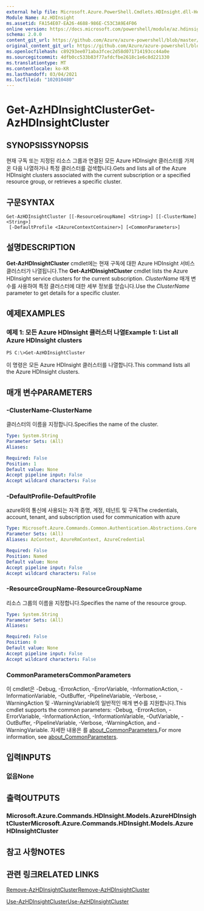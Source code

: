 ```yaml
---
external help file: Microsoft.Azure.PowerShell.Cmdlets.HDInsight.dll-Help.xml
Module Name: Az.HDInsight
ms.assetid: FA154E07-EA26-4688-986E-C53C3A9E4F06
online version: https://docs.microsoft.com/powershell/module/az.hdinsight/get-azhdinsightcluster
schema: 2.0.0
content_git_url: https://github.com/Azure/azure-powershell/blob/master/src/HDInsight/HDInsight/help/Get-AzHDInsightCluster.md
original_content_git_url: https://github.com/Azure/azure-powershell/blob/master/src/HDInsight/HDInsight/help/Get-AzHDInsightCluster.md
ms.openlocfilehash: c89293ee071aba3fcec2d58d071714193cc44a0e
ms.sourcegitcommit: 4dfb0cc533b83f77afdcfbe2618c1e6c8d221330
ms.translationtype: MT
ms.contentlocale: ko-KR
ms.lasthandoff: 03/04/2021
ms.locfileid: "102010480"
---
```

# <span data-ttu-id="b46fa-101">Get-AzHDInsightCluster</span><span class="sxs-lookup"><span data-stu-id="b46fa-101">Get-AzHDInsightCluster</span></span>

## <span data-ttu-id="b46fa-102">SYNOPSIS</span><span class="sxs-lookup"><span data-stu-id="b46fa-102">SYNOPSIS</span></span>
<span data-ttu-id="b46fa-103">현재 구독 또는 지정된 리소스 그룹과 연결된 모든 Azure HDInsight 클러스터를 가져온 다음 나열하거나 특정 클러스터를 검색합니다.</span><span class="sxs-lookup"><span data-stu-id="b46fa-103">Gets and lists all of the Azure HDInsight clusters associated with the current subscription or a specified resource group, or retrieves a specific cluster.</span></span>

## <span data-ttu-id="b46fa-104">구문</span><span class="sxs-lookup"><span data-stu-id="b46fa-104">SYNTAX</span></span>

```
Get-AzHDInsightCluster [[-ResourceGroupName] <String>] [[-ClusterName] <String>]
 [-DefaultProfile <IAzureContextContainer>] [<CommonParameters>]
```

## <span data-ttu-id="b46fa-105">설명</span><span class="sxs-lookup"><span data-stu-id="b46fa-105">DESCRIPTION</span></span>
<span data-ttu-id="b46fa-106">**Get-AzHDInsightCluster** cmdlet에는 현재 구독에 대한 Azure HDInsight 서비스 클러스터가 나열됩니다.</span><span class="sxs-lookup"><span data-stu-id="b46fa-106">The **Get-AzHDInsightCluster** cmdlet lists the Azure HDInsight service clusters for the current subscription.</span></span>
<span data-ttu-id="b46fa-107">*ClusterName* 매개 변수를 사용하여 특정 클러스터에 대한 세부 정보를 얻습니다.</span><span class="sxs-lookup"><span data-stu-id="b46fa-107">Use the *ClusterName* parameter to get details for a specific cluster.</span></span>

## <span data-ttu-id="b46fa-108">예제</span><span class="sxs-lookup"><span data-stu-id="b46fa-108">EXAMPLES</span></span>

### <span data-ttu-id="b46fa-109">예제 1: 모든 Azure HDInsight 클러스터 나열</span><span class="sxs-lookup"><span data-stu-id="b46fa-109">Example 1: List all Azure HDInsight clusters</span></span>
```
PS C:\>Get-AzHDInsightCluster
```

<span data-ttu-id="b46fa-110">이 명령은 모든 Azure HDInsight 클러스터를 나열합니다.</span><span class="sxs-lookup"><span data-stu-id="b46fa-110">This command lists all the Azure HDInsight clusters.</span></span>

## <span data-ttu-id="b46fa-111">매개 변수</span><span class="sxs-lookup"><span data-stu-id="b46fa-111">PARAMETERS</span></span>

### <span data-ttu-id="b46fa-112">-ClusterName</span><span class="sxs-lookup"><span data-stu-id="b46fa-112">-ClusterName</span></span>
<span data-ttu-id="b46fa-113">클러스터의 이름을 지정합니다.</span><span class="sxs-lookup"><span data-stu-id="b46fa-113">Specifies the name of the cluster.</span></span>

```yaml
Type: System.String
Parameter Sets: (All)
Aliases:

Required: False
Position: 1
Default value: None
Accept pipeline input: False
Accept wildcard characters: False
```

### <span data-ttu-id="b46fa-114">-DefaultProfile</span><span class="sxs-lookup"><span data-stu-id="b46fa-114">-DefaultProfile</span></span>
<span data-ttu-id="b46fa-115">azure와의 통신에 사용되는 자격 증명, 계정, 테넌트 및 구독</span><span class="sxs-lookup"><span data-stu-id="b46fa-115">The credentials, account, tenant, and subscription used for communication with azure</span></span>

```yaml
Type: Microsoft.Azure.Commands.Common.Authentication.Abstractions.Core.IAzureContextContainer
Parameter Sets: (All)
Aliases: AzContext, AzureRmContext, AzureCredential

Required: False
Position: Named
Default value: None
Accept pipeline input: False
Accept wildcard characters: False
```

### <span data-ttu-id="b46fa-116">-ResourceGroupName</span><span class="sxs-lookup"><span data-stu-id="b46fa-116">-ResourceGroupName</span></span>
<span data-ttu-id="b46fa-117">리소스 그룹의 이름을 지정합니다.</span><span class="sxs-lookup"><span data-stu-id="b46fa-117">Specifies the name of the resource group.</span></span>

```yaml
Type: System.String
Parameter Sets: (All)
Aliases:

Required: False
Position: 0
Default value: None
Accept pipeline input: False
Accept wildcard characters: False
```

### <span data-ttu-id="b46fa-118">CommonParameters</span><span class="sxs-lookup"><span data-stu-id="b46fa-118">CommonParameters</span></span>
<span data-ttu-id="b46fa-119">이 cmdlet은 -Debug, -ErrorAction, -ErrorVariable, -InformationAction, -InformationVariable, -OutBuffer, -PipelineVariable, -Verbose, -WarningAction 및 -WarningVariable의 일반적인 매개 변수를 지원합니다.</span><span class="sxs-lookup"><span data-stu-id="b46fa-119">This cmdlet supports the common parameters: -Debug, -ErrorAction, -ErrorVariable, -InformationAction, -InformationVariable, -OutVariable, -OutBuffer, -PipelineVariable, -Verbose, -WarningAction, and -WarningVariable.</span></span> <span data-ttu-id="b46fa-120">자세한 내용은 를 [about_CommonParameters.](http://go.microsoft.com/fwlink/?LinkID=113216)</span><span class="sxs-lookup"><span data-stu-id="b46fa-120">For more information, see [about_CommonParameters](http://go.microsoft.com/fwlink/?LinkID=113216).</span></span>

## <span data-ttu-id="b46fa-121">입력</span><span class="sxs-lookup"><span data-stu-id="b46fa-121">INPUTS</span></span>

### <span data-ttu-id="b46fa-122">없음</span><span class="sxs-lookup"><span data-stu-id="b46fa-122">None</span></span>

## <span data-ttu-id="b46fa-123">출력</span><span class="sxs-lookup"><span data-stu-id="b46fa-123">OUTPUTS</span></span>

### <span data-ttu-id="b46fa-124">Microsoft.Azure.Commands.HDInsight.Models.AzureHDInsightCluster</span><span class="sxs-lookup"><span data-stu-id="b46fa-124">Microsoft.Azure.Commands.HDInsight.Models.AzureHDInsightCluster</span></span>

## <span data-ttu-id="b46fa-125">참고 사항</span><span class="sxs-lookup"><span data-stu-id="b46fa-125">NOTES</span></span>

## <span data-ttu-id="b46fa-126">관련 링크</span><span class="sxs-lookup"><span data-stu-id="b46fa-126">RELATED LINKS</span></span>

[<span data-ttu-id="b46fa-127">Remove-AzHDInsightCluster</span><span class="sxs-lookup"><span data-stu-id="b46fa-127">Remove-AzHDInsightCluster</span></span>](./Remove-AzHDInsightCluster.md)

[<span data-ttu-id="b46fa-128">Use-AzHDInsightCluster</span><span class="sxs-lookup"><span data-stu-id="b46fa-128">Use-AzHDInsightCluster</span></span>](./Use-AzHDInsightCluster.md)


